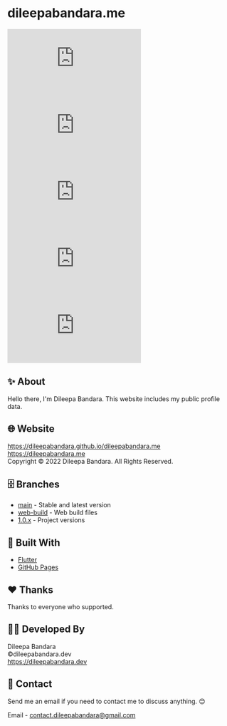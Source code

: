 # dileepabandara.me

![GitHub commit activity](https://img.shields.io/github/commit-activity/m/dileepabandara/dileepabandara.me?color=success&label=commits)
![GitHub license](https://img.shields.io/github/license/dileepabandara/dileepabandara.me?color=yellow&style=flat)
![GitHub repo size](https://img.shields.io/github/repo-size/dileepabandara/dileepabandara.me?color=purple&label=repository%20size)
![GitHub language count](https://img.shields.io/github/languages/count/dileepabandara/dileepabandara.me?style=flat&color=blue)
![GitHub top language](https://img.shields.io/github/languages/top/dileepabandara/dileepabandara.me?color=red)

## ✨ About
Hello there, I'm Dileepa Bandara. This website includes my public profile data.

## 🌐 Website
https://dileepabandara.github.io/dileepabandara.me  
https://dileepabandara.me  
Copyright © 2022 Dileepa Bandara. All Rights Reserved.

## 🗄️ Branches
- [main](https://github.com/dileepabandara/dileepabandara.me/tree/main) - Stable and latest version  
- [web-build](https://github.com/dileepabandara/dileepabandara.me/tree/web-build) - Web build files  
- [1.0.x](https://github.com/dileepabandara/dileepabandara.me/tree/1.0.x) - Project versions  

## 💙 Built With
- [Flutter](https://flutter.dev)  
- [GitHub Pages](https://pages.github.com)

## ❤️ Thanks
Thanks to everyone who supported.

## 👨‍💻 Developed By
Dileepa Bandara  
©dileepabandara.dev  
https://dileepabandara.dev

## 💬 Contact
Send me an email if you need to contact me to discuss anything. 😊

Email - contact.dileepabandara@gmail.com  
